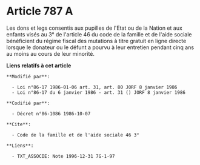 # Article 787 A

Les dons et legs consentis aux pupilles de l'Etat ou de la Nation et aux enfants visés au 3° de l'article 46 du code de la
famille et de l'aide sociale bénéficient du régime fiscal des mutations à titre gratuit en ligne directe lorsque le donateur
ou le défunt a pourvu à leur entretien pendant cinq ans au moins au cours de leur minorité.

**Liens relatifs à cet article**

	**Modifié par**:

	  - Loi n°86-17 1986-01-06 art. 31, art. 80 JORF 8 janvier 1986
	  - Loi n°86-17 du 6 janvier 1986 - art. 31 () JORF 8 janvier 1986

	**Codifié par**:

	  - Décret n°86-1086 1986-10-07

	**Cite**:

	  - Code de la famille et de l'aide sociale 46 3°

	**Liens**:

	  - TXT_ASSOCIE: Note 1996-12-31 7G-1-97
